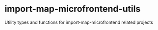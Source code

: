 # import-map-microfrontend-utils
Utility types and functions for import-map-microfrontend related projects
